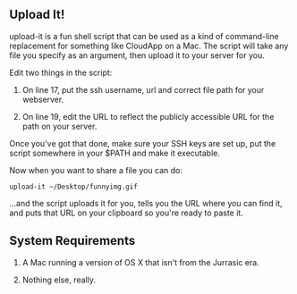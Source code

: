 Upload It!
-----------------

upload-it is a fun shell script that can be used as a kind of command-line replacement
for something like CloudApp on a Mac. The script will take any file you specify as an
argument, then upload it to your server for you.

Edit two things in the script:

1. On line 17, put the ssh username, url and correct file path for your webserver.

2. On line 19, edit the URL to reflect the publicly accessible URL for the path on your server.

Once you've got that done, make sure your SSH keys are set up, put the script somewhere in your
$PATH and make it executable.

Now when you want to share a file you can do:

	upload-it ~/Desktop/funnyimg.gif

...and the script uploads it for you, tells you the URL where you can find it, and puts that
URL on your clipboard so you're ready to paste it.


System Requirements
-----------------------

1. A Mac running a version of OS X that isn't from the Jurrasic era. 

2. Nothing else, really.
